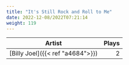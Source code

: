 ```yaml
---
title: "It's Still Rock and Roll to Me"
date: 2022-12-08/2022T07:21:14
weight: 119
---
```




 Artist | Plays 
----- | -----:
[Billy Joel]({{< ref "a4684">}}) | 2
